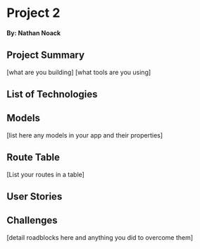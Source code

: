 # Project 2
#### By: Nathan Noack

## Project Summary
[what are you building]
[what tools are you using]





## List of Technologies








## Models
[list here any models in your app and their properties]







## Route Table
[List your routes in a table]









## User Stories






## Challenges
[detail roadblocks here and anything you did to overcome them]






